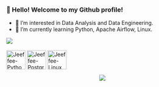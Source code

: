 ### 👋 Hello! Welcome to my Github profile!
- 👀 I’m interested in Data Analysis and Data Engineering.
- 🌱 I’m currently learning Python, Apache Airflow, Linux.

<div>
  <a href="https://www.linkedin.com/in/jefferson-knopf-0b007a111/" target="_blank"><img src="https://img.shields.io/badge/LinkedIn-0077B5?style=for-the-badge&logo=linkedin&logoColor=white" target="_blank"></a>
</div>

<div style=display: inline_block"><br>
  <img align="center" alt="Jeeffee-Python" height="50" src="https://icongr.am/devicon/python-plain.svg?size=128&color=ffffff">
  <img align="center" alt="Jeeffee-PostgreSQL" height="50" src="https://icongr.am/devicon/postgresql-plain.svg?size=128&color=ffffff">
  <img align="center" alt="Jeeffee-Linux" height="50" src="https://icongr.am/devicon/linux-plain.svg?size=128&color=ffffff">
</div>
 <div>
   <p align="center">
    <a href="https://skillicons.dev">
      <img src="https://skillicons.dev/icons?i=git,kubernetes,docker,c,vim" />
    </a>
  </p>
 </div>
